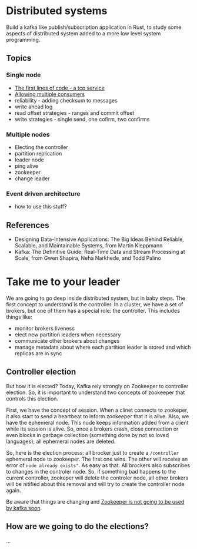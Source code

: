 # Distributed systems

Build a kafka like publish/subscription application in Rust, to study some aspects of distributed system added to a more low level system programming.

## Topics

### Single node

 - [The first lines of code - a tcp service](initial_tcp_server.md)
 - [Allowing multiple consumers](multiple_consumers.md)
 - reliability - adding checksum to messages
 - write ahead log
 - read offset strategies - ranges and commit offset
 - write strategies - single send, one cofirm, two confirms

### Multiple nodes

 - Electing the controller
 - partition replication
 - leader node
 - ping alive
 - zookeeper
 - change leader

### Event driven architecture

 - how to use this stuff?


## References

  - Designing Data-Intensive Applications: The Big Ideas Behind Reliable, Scalable, and Maintainable Systems, from Martin Kleppmann
  - Kafka: The Definitive Guide: Real-Time Data and Stream Processing at Scale, from Gwen Shapira, Neha Narkhede, and Todd Palino



# Take me to your leader

We are going to go deep inside distributed system, but in baby steps. The first concept to understand is the controller. In a cluster, we have a set of brokers, but one of them has a special role: the controller. This includes things like:

- monitor brokers liveness
- elect new partition leaders when necessary
- communicate other brokers about changes
- manage metadata about where each partition leader is stored and which replicas are in sync


## Controller election

But how it is elected? Today, Kafka rely strongly on Zookeeper to controller election. So, it is important to understand two concepts of zookeeper that controls this election.

First, we have the concept of session. When a clinet connects to zookeper, it also start to send a heartbeat to inform zookeeper that it is alive. Also, we have the ephemeral node. This node keeps information added from a client while its session is alive. So, once a brokers crash, close connection or even blocks in garbage collection (something done by not so loved languages), all ephemeral nodes are deleted.

So, here is the election process: all brocker just to create a `/controller` ephemeral node to zookeeper. The first one wins. The other will receive an error of `node already exists"`. As easy as that. All brockers also subscribes to changes in the controler node. So, if something bad happens to the current controller, zookeper will delete the controler node, all other brokers will be nitified about this removal and will try to create the controller node again.

Be aware that things are changing and [Zookeeper is not going to be used by kafka soon](https://www.confluent.io/blog/removing-zookeeper-dependency-in-kafka/).

## How are we going to do the elections?

...